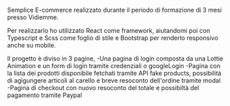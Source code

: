 Semplice E-commerce realizzato durante il periodo di formazione di 3 mesi presso Vidiemme.

Per realizzarlo ho utilizzato React come framework, aiutandomi poi con Typescript e Scss come foglio di stile e Bootstrap per renderlo responsivo anche su mobile.

Il progetto è diviso in 3 pagine, 
  -Una pagina di login composta da una Lottie Animation e un form di login tramite credenziali o googleLogin
  -Pagina con la lista dei prodotti disponibile fetchati tramite API fake products, possibilità di agigungere articoli al carello e breve resoconto dell'ordine tramite modal
  -Pagina di checkout con nuovo resoconto del totale e possibiltà del pagamento tramite Paypal
